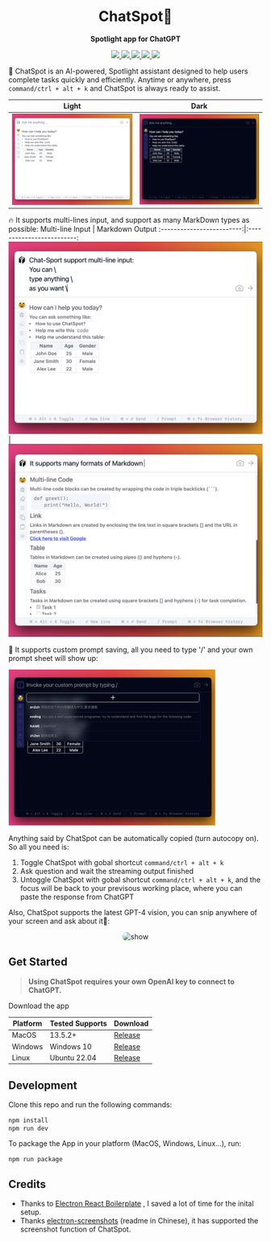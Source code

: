 <div align="center">
  <h1>ChatSpot🥸</h1>
  <p><strong>Spotlight app for ChatGPT</strong></p>
    <p>
    <a href="https://github.com/gusye1234/chat-spot/releases/tag/v0.0.2">
      <img src="https://img.shields.io/badge/version-v0.0.4-blue">
    </a>
          <a href="https://github.com/gusye1234/chat-spot/actions?query=workflow%3APublish">
      <img src="https://github.com/gusye1234/chat-spot/actions/workflows/build.yml/badge.svg">
    </a>
    <a href="https://github.com/gusye1234/chat-spot?tab=readme-ov-file#get-started">
      <img src="https://img.shields.io/badge/platform-macOS-green">
    </a>
    <a href="https://github.com/gusye1234/chat-spot?tab=readme-ov-file#get-started">
      <img src="https://img.shields.io/badge/platform-windows-green">
    </a>
    <a href="https://github.com/gusye1234/chat-spot?tab=readme-ov-file#get-started">
      <img src="https://img.shields.io/badge/platform-linux-green">
    </a>
  </p>
</div>



🥸 ChatSpot is an AI-powered, Spotlight assistant designed to help users complete tasks quickly and efficiently. Anytime or anywhere, press `command/ctrl + alt + k` and ChatSpot is always ready to assist. 


Light             | Dark 
:-------------------------:|:-------------------------:
![](./imgs/cover.png)  |  ![](./imgs/cover_dark.png)

🔥 It supports multi-lines input, and support as many MarkDown types as possible:
Multi-line Input             | Markdown Output 
:-------------------------:|:-------------------------:
![](./imgs/multi-line.png)  |  ![](./imgs/markdown.png)

📒 It supports custom prompt saving, all you need to type '/' and your own prompt sheet will show up:

<img src="./imgs/prompt.png" alt="prompt" style="zoom:40%;" />

Anything said by ChatSpot can be automatically copied (turn autocopy on). So all you need is:

1. Toggle ChatSpot with gobal shortcut  `command/ctrl + alt + k`
2. Ask question and wait the streaming output finished
3. Untoggle ChatSpot with gobal shortcut  `command/ctrl + alt + k`, and the focus will be back to your previsous working place, where you can paste the response from ChatGPT



Also, ChatSpot supports the latest GPT-4 vision, you can snip anywhere of your screen and ask about it🤯:

<p align="center">
  <img src="https://github.com/gusye1234/chat-spot/releases/download/v0.0.3/vision.gif" alt="show" style="border-radius:20px;">
</p>

## Get Started

> **Using ChatSpot requires your own OpenAI key to connect to ChatGPT.**

Download the app

| Platform | Tested Supports | Download                                                     |
| -------- | --------------- | ------------------------------------------------------------ |
| MacOS    | 13.5.2+         | [Release](https://github.com/gusye1234/chat-spot/releases/download/v0.0.4/ChatSpot-0.0.4.dmg) |
| Windows  | Windows 10      | [Release](https://github.com/gusye1234/chat-spot/releases/download/v0.0.4/ChatSpot-Setup-0.0.4.exe) |
| Linux    | Ubuntu 22.04    | [Release](https://github.com/gusye1234/chat-spot/releases/download/v0.0.4/ChatSpot-0.0.4.AppImage) |



## Development

Clone this repo and run the following commands:

```shell
npm install
npm run dev
```

To package the App in your platform (MacOS, Windows, Linux...), run:

```shell
npm run package
```



## Credits

* Thanks to [Electron React Boilerplate](https://github.com/electron-react-boilerplate/electron-react-boilerplate) , I saved a lot of time for the inital setup.
* Thanks [electron-screenshots](https://github.com/nashaofu/screenshots) (readme in Chinese), it has supported the screenshot function of ChatSpot.

